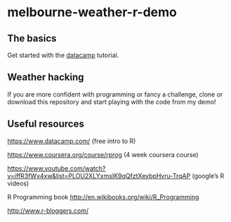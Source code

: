 # melbourne-weather-r-demo

## The basics

Get started with the [datacamp](https://www.datacamp.com) tutorial. 

## Weather hacking

If you are more confident with programming or fancy a challenge, clone or download this repository and start playing with the code from my demo!

## Useful resources

https://www.datacamp.com/ (free intro to R)

https://www.coursera.org/course/rprog (4 week coursera course)

https://www.youtube.com/watch?v=iffR3fWv4xw&list=PLOU2XLYxmsIK9qQfztXeybpHvru-TrqAP (google’s R videos)

R Programming book http://en.wikibooks.org/wiki/R_Programming

http://www.r-bloggers.com/
